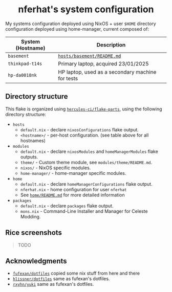 <h1 align=center>nferhat's system configuration</h1>

My systems configuration deployed using NixOS + user `$HOME` directory configuration deployed using home-manager, current composed of:

| System (Hostname) | Description                                                                     |
|------------------ | ------------------------------------------------------------------------------- |
| `basement`        | [`hosts/basement/README.md`](./hosts/basement/README.md)                        |
| `thinkpad-t14s`   | Primary laptop, acquired 23/01/2025                                             |
| `hp-da0018nk`     | HP laptop, used as a secondary machine for tests                                |
                    
## Directory structure

This flake is organized using [`hercules-ci/flake-parts`](https://github.com/hercules-ci/flake-parts), using the following directory structure:

- `hosts`
    * `default.nix` - declare `nixosConfigurations` flake output.
    * `<hostname>/` - per-host configuration. (see table above for all hostnames)
- `modules`
    * `default.nix` - declare `nixosModules` and `homeManagerModules` flake outputs.
    * `theme/` - Custom theme module, see `modules/theme/README.md`.
    * `nixos/` - NixOS specific modules.
    * `home-manager/` - home-manager specific modules.
- `home`
    * `default.nix` - declare `homeManagerConfigurations` flake output.
    * `nferhat.nix` - home configuration for user `nferhat`
    * See [`home/README.md`](./home/README.md) for more detailed information
- `packages`
    * `default.nix` - declare `packages` flake output.
    * `mons.nix` - Command-Line Installer and Manager for Celeste Modding.

## Rice screenshots

> TODO

## Acknowledgments

- [`fufexan/dotfiles`](https://github.com/fufexan/dotfiles) copied some nix stuff from here and there
- [`hlissner/dotfiles`](https://github.com/hlissner/dotfiles) same as fufexan's dotfiles.
- [`rxyhn/yuki`](https://github.com/rxyhn/yuki) same as fufexan's dotfiles.
